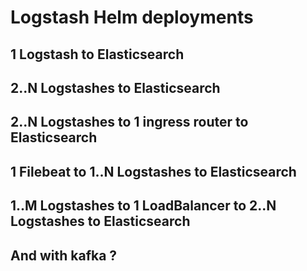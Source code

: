 # Logstash Helm deployments

## 1 Logstash to Elasticsearch

## 2..N Logstashes to Elasticsearch

## 2..N Logstashes to 1 ingress router to Elasticsearch

## 1 Filebeat to 1..N Logstashes to Elasticsearch

## 1..M Logstashes to 1 LoadBalancer to 2..N Logstashes to Elasticsearch

## And with kafka ?
